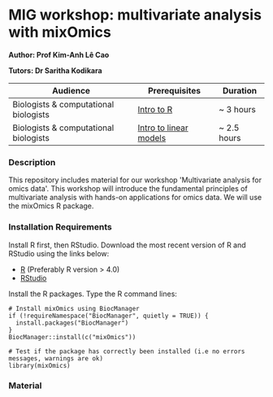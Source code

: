 # MIG workshop: multivariate analysis with mixOmics

**Author: Prof Kim-Anh Lê Cao**

**Tutors: Dr Saritha Kodikara**

| Audience      | Prerequisites | Duration    |
| ------------- | ------------- | ----------- |
| Biologists  & computational biologists   | [Intro to R](https://melbintgen.github.io/intro-to-r/intro_r_biologists.html)          |~ 3 hours    |
| Biologists & computational biologists    | [Intro to linear models](https://github.com/melbintgen/intro-to-linear-models)         |~ 2.5 hours    |


### Description

This repository includes material for our workshop 'Multivariate analysis for omics data'. 
This workshop will introduce the fundamental principles of multivariate analysis with hands-on applications for omics data. We will use the mixOmics R package.

### Installation Requirements

Install R first, then RStudio. Download the most recent version of R and RStudio using the links below:
- [R](https://cran.r-project.org/) (Preferably R version > 4.0)
- [RStudio](https://posit.co/download/rstudio-desktop/#download)

Install the R packages.
Type the R command lines:
``` 
# Install mixOmics using BiocManager
if (!requireNamespace("BiocManager", quietly = TRUE)) {
  install.packages("BiocManager")
}
BiocManager::install(c("mixOmics"))

# Test if the package has correctly been installed (i.e no errors messages, warnings are ok)
library(mixOmics)

```


### Material





